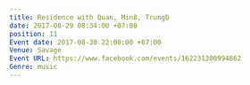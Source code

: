 ```yaml
---
title: Residence with Quan, Min8, TrungD
date: 2017-08-29 08:34:00 +07:00
position: 11
Event date: 2017-08-30 22:00:00 +07:00
Venue: Savage
Event URL: https://www.facebook.com/events/162231300994862
Genre: music
---
```


